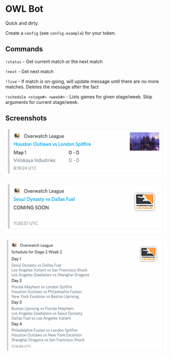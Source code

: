# OWL Bot

Quick and dirty.

Create a `config` (see `config.example`) for your token.

## Commands

`!status` - Get current match or the next match

`!next` - Get next match

`!live` - If match is on-going, will update message until there are no more matches. Deletes the message after the fact

`!schedule <stage#> <week#>` - Lists games for given stage/week. Skip arguments for current stage/week.

## Screenshots

![!status & !live](docs/live.png)

![!next](docs/next.png)

![!schedule](docs/schedule.png)